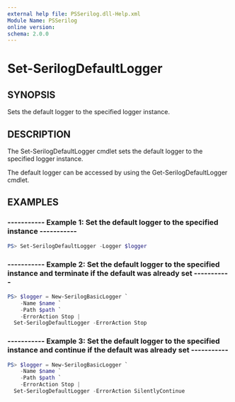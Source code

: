```yaml
---
external help file: PSSerilog.dll-Help.xml
Module Name: PSSerilog
online version:
schema: 2.0.0
---
```


# Set-SerilogDefaultLogger

## SYNOPSIS

Sets the default logger to the specified logger instance.

## DESCRIPTION

The Set-SerilogDefaultLogger cmdlet sets the default logger to the specified logger instance.

The default logger can be accessed by using the Get-SerilogDefaultLogger cmdlet.

## EXAMPLES

### ----------- Example 1: Set the default logger to the specified instance -----------

```powershell
PS> Set-SerilogDefaultLogger -Logger $logger
```

### ----------- Example 2: Set the default logger to the specified instance and terminate if the default was already set -----------

```powershell
PS> $logger = New-SerilogBasicLogger `
    -Name $name `
    -Path $path `
    -ErrorAction Stop |
  Set-SerilogDefaultLogger -ErrorAction Stop
```

### ----------- Example 3: Set the default logger to the specified instance and continue if the default was already set -----------

```powershell
PS> $logger = New-SerilogBasicLogger `
    -Name $name `
    -Path $path `
    -ErrorAction Stop |
  Set-SerilogDefaultLogger -ErrorAction SilentlyContinue
```